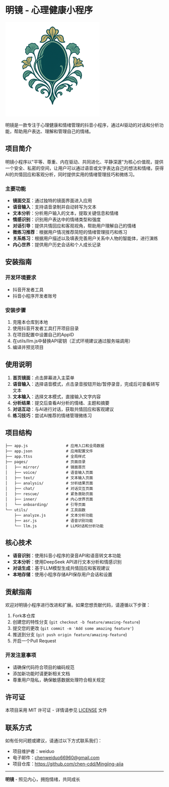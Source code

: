 # 明镜 - 心理健康小程序

<img src="./img/明镜.png" alt="明镜图片" width="300">

明镜是一款专注于心理健康和情绪管理的抖音小程序，通过AI驱动的对话和分析功能，帮助用户表达、理解和管理自己的情绪。

## 项目简介

明镜小程序以"平等、尊重、内在驱动、共同进化、平静深邃"为核心价值观，提供一个安全、私密的空间，让用户可以通过语音或文字表达自己的想法和情绪，获得AI的共情回应和客观分析，同时提供实用的情绪管理技巧和微练习。

### 主要功能

- **镜面交互**：通过独特的镜面界面进入应用
- **语音输入**：支持语音录制并自动转写为文本
- **文本分析**：分析用户输入的文本，提取关键信息和情绪
- **情感识别**：识别用户表达中的情绪类型和强度
- **对话引导**：提供共情回应和客观视角，帮助用户理解自己的情绪
- **微练习推荐**：根据用户情况推荐简短的情绪管理技巧和练习
- **关系练习**：根据用户描述以及填表完善用户关系中人物的智能体，进行演练
- **内心世界**：提供用户历史会话和个人成长记录

## 安装指南

### 开发环境要求

- 抖音开发者工具
- 抖音小程序开发者账号

### 安装步骤

1. 克隆本仓库到本地
2. 使用抖音开发者工具打开项目目录
3. 在项目配置中设置自己的AppID
4. 在utils/llm.js中替换API密钥（正式环境建议通过服务端调用）
5. 编译并预览项目

## 使用说明

1. **首页镜面**：点击屏幕进入主菜单
2. **语音输入**：选择语音模式，点击录音按钮开始/暂停录音，完成后可查看转写文本
3. **文本输入**：选择文本模式，直接输入文字内容
4. **分析结果**：提交后查看AI分析的情绪、主题和摘要
5. **对话互动**：与AI进行对话，获取共情回应和客观建议
6. **练习技巧**：尝试AI推荐的情绪管理微练习

## 项目结构

```
├── app.js                 # 应用入口和全局数据
├── app.json               # 应用配置文件
├── app.ttss               # 全局样式
├── pages/                 # 页面目录
│   ├── mirror/            # 镜面首页
│   ├── voice/             # 语音输入页面
│   ├── text/              # 文本输入页面
│   ├── analysis/          # 分析结果页面
│   ├── chat/              # 对话交互页面
│   ├── rescue/            # 紧急救助页面
│   ├── inner/             # 内心世界页面
│   └── onboarding/        # 引导页面
└── utils/                 # 工具函数
    ├── analyze.js         # 文本分析功能
    ├── asr.js             # 语音识别功能
    └── llm.js             # LLM对话和分析功能
```

## 核心技术

- **语音识别**：使用抖音小程序的录音API和语音转文本功能
- **文本分析**：使用DeepSeek API进行文本分析和情感识别
- **对话生成**：基于LLM模型生成共情回应和客观建议
- **本地存储**：使用小程序存储API保存用户会话和设置

## 贡献指南

欢迎对明镜小程序进行改进和扩展。如果您想贡献代码，请遵循以下步骤：

1. Fork本仓库
2. 创建您的特性分支 (`git checkout -b feature/amazing-feature`)
3. 提交您的更改 (`git commit -m 'Add some amazing feature'`)
4. 推送到分支 (`git push origin feature/amazing-feature`)
5. 开启一个Pull Request

### 开发注意事项

- 请确保代码符合项目的编码规范
- 添加新功能时请更新相关文档
- 尊重用户隐私，确保敏感数据处理符合相关规定

## 许可证

本项目采用 MIT 许可证 - 详情请参见 [LICENSE](LICENSE) 文件

## 联系方式

如有任何问题或建议，请通过以下方式联系我们：

- 项目维护者：weiduo
- 电子邮件：chenweiduo66960@gmail.com
- 项目仓库：https://github.com/chen-cdd/Mingjing-aiia

---

**明镜** - 照见内心，拥抱情绪，共同成长